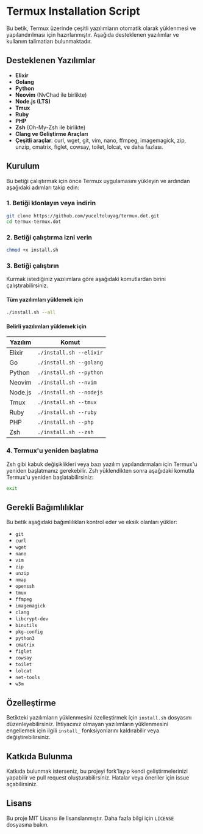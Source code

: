 # Termux Installation Script

Bu betik, Termux üzerinde çeşitli yazılımların otomatik olarak yüklenmesi ve yapılandırılması için hazırlanmıştır. Aşağıda desteklenen yazılımlar ve kullanım talimatları bulunmaktadır.

## Desteklenen Yazılımlar

- **Elixir**
- **Golang**
- **Python**
- **Neovim** (NvChad ile birlikte)
- **Node.js (LTS)**
- **Tmux**
- **Ruby**
- **PHP**
- **Zsh** (Oh-My-Zsh ile birlikte)
- **Clang ve Geliştirme Araçları**
- **Çeşitli araçlar**: curl, wget, git, vim, nano, ffmpeg, imagemagick, zip, unzip, cmatrix, figlet, cowsay, toilet, lolcat, ve daha fazlası.

## Kurulum

Bu betiği çalıştırmak için önce Termux uygulamasını yükleyin ve ardından aşağıdaki adımları takip edin:

### 1. Betiği klonlayın veya indirin

```bash
git clone https://github.com/yuceltoluyag/termux.dot.git
cd termux-termux.dot
```

### 2. Betiği çalıştırma izni verin

```bash
chmod +x install.sh
```

### 3. Betiği çalıştırın

Kurmak istediğiniz yazılımlara göre aşağıdaki komutlardan birini çalıştırabilirsiniz.

#### Tüm yazılımları yüklemek için

```bash
./install.sh --all
```

#### Belirli yazılımları yüklemek için

| Yazılım | Komut                   |
| ------- | ----------------------- |
| Elixir  | `./install.sh --elixir` |
| Go      | `./install.sh --golang` |
| Python  | `./install.sh --python` |
| Neovim  | `./install.sh --nvim`   |
| Node.js | `./install.sh --nodejs` |
| Tmux    | `./install.sh --tmux`   |
| Ruby    | `./install.sh --ruby`   |
| PHP     | `./install.sh --php`    |
| Zsh     | `./install.sh --zsh`    |

### 4. Termux'u yeniden başlatma

Zsh gibi kabuk değişiklikleri veya bazı yazılım yapılandırmaları için Termux'u yeniden başlatmanız gerekebilir. Zsh yüklendikten sonra aşağıdaki komutla Termux'u yeniden başlatabilirsiniz:

```bash
exit
```

## Gerekli Bağımlılıklar

Bu betik aşağıdaki bağımlılıkları kontrol eder ve eksik olanları yükler:

- `git`
- `curl`
- `wget`
- `nano`
- `vim`
- `zip`
- `unzip`
- `nmap`
- `openssh`
- `tmux`
- `ffmpeg`
- `imagemagick`
- `clang`
- `libcrypt-dev`
- `binutils`
- `pkg-config`
- `python3`
- `cmatrix`
- `figlet`
- `cowsay`
- `toilet`
- `lolcat`
- `net-tools`
- `w3m`

## Özelleştirme

Betikteki yazılımların yüklenmesini özelleştirmek için `install.sh` dosyasını düzenleyebilirsiniz. İhtiyacınız olmayan yazılımların yüklenmesini engellemek için ilgili `install_` fonksiyonlarını kaldırabilir veya değiştirebilirsiniz.

## Katkıda Bulunma

Katkıda bulunmak isterseniz, bu projeyi fork'layıp kendi geliştirmelerinizi yapabilir ve pull request oluşturabilirsiniz. Hatalar veya öneriler için issue açabilirsiniz.

## Lisans

Bu proje MIT Lisansı ile lisanslanmıştır. Daha fazla bilgi için `LICENSE` dosyasına bakın.
